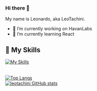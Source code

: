 ### Hi there 👋
My name is Leonardo, aka LeoTachini.

- 🔭 I’m currently working on HavanLabs
- 🌱 I’m currently learning React

## 🚀 My Skills
  [![My Skills](https://skillicons.dev/icons?i=html,css,javascript,typescript,react,git,github,vscode)](https://skillicons.dev)<br><br>    
        <a href="https://github.com/leotachini">
            <img src="https://github-readme-stats.vercel.app/api/top-langs/?username=leotachini" alt="Top Langs" />
        </a>
        <br>
        <a href="https://github.com/leotachini">
            <img src="https://github-readme-stats.vercel.app/api?username=leotachini&show_icons=true&theme=transparent" alt="leotachini GitHub stats" />
        </a>
    
  
<!--colocar api pokemon aleatorio-->
